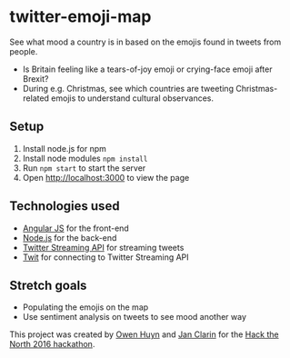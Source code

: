 # twitter-emoji-map
See what mood a country is in based on the emojis found in tweets from people.
- Is Britain feeling like a tears-of-joy emoji or crying-face emoji after Brexit?
- During e.g. Christmas, see which countries are tweeting Christmas-related emojis to understand cultural observances.

## Setup
1. Install node.js for npm
2. Install node modules `npm install`
3. Run `npm start` to start the server
4. Open [http://localhost:3000](http://localhost:3000) to view the page

## Technologies used
- [Angular JS](https://angularjs.org/) for the front-end
- [Node.js](https://nodejs.org/en/) for the back-end
- [Twitter Streaming API](https://dev.twitter.com/streaming/overview) for streaming tweets
- [Twit](https://github.com/ttezel/twit) for connecting to Twitter Streaming API

## Stretch goals
- Populating the emojis on the map
- Use sentiment analysis on tweets to see mood another way

This project was created by [Owen Huyn](https://github.com/owenhuyn) and
[Jan Clarin](https://github.com/janclarin) for the [Hack the North 2016 hackathon](https://hackthenorth2016.devpost.com/).
